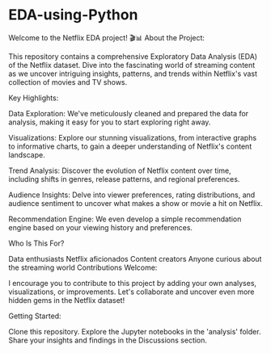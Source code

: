 # EDA-using-Python
Welcome to the Netflix EDA project! 🎬📊
About the Project:

This repository contains a comprehensive Exploratory Data Analysis (EDA) of the Netflix dataset. Dive into the fascinating world of streaming content as we uncover intriguing insights, patterns, and trends within Netflix's vast collection of movies and TV shows.

Key Highlights:

Data Exploration: We've meticulously cleaned and prepared the data for analysis, making it easy for you to start exploring right away.

Visualizations: Explore our stunning visualizations, from interactive graphs to informative charts, to gain a deeper understanding of Netflix's content landscape.

Trend Analysis: Discover the evolution of Netflix content over time, including shifts in genres, release patterns, and regional preferences.

Audience Insights: Delve into viewer preferences, rating distributions, and audience sentiment to uncover what makes a show or movie a hit on Netflix.

Recommendation Engine: We even develop a simple recommendation engine based on your viewing history and preferences.

Who Is This For?

Data enthusiasts
Netflix aficionados
Content creators
Anyone curious about the streaming world
Contributions Welcome:

I encourage you to contribute to this project by adding your own analyses, visualizations, or improvements. Let's collaborate and uncover even more hidden gems in the Netflix dataset!

Getting Started:

Clone this repository.
Explore the Jupyter notebooks in the 'analysis' folder.
Share your insights and findings in the Discussions section.
